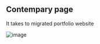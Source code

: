 ## Contempary page 
It takes to migrated portfolio website

![image](https://github.com/user-attachments/assets/b0b220f3-af7a-4a3e-b8d0-67d9a16991cd)
